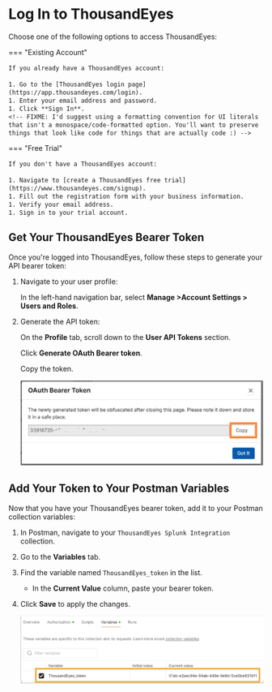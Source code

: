 # Log In to ThousandEyes

Choose one of the following options to access ThousandEyes:

=== "Existing Account"

    If you already have a ThousandEyes account:
    
    1. Go to the [ThousandEyes login page](https://app.thousandeyes.com/login).
    1. Enter your email address and password.
    1. Click **Sign In**.
    <!-- FIXME: I'd suggest using a formatting convention for UI literals that isn't a monospace/code-formatted option. You'll want to preserve things that look like code for things that are actually code :) -->

=== "Free Trial"

    If you don't have a ThousandEyes account:
    
    1. Navigate to [create a ThousandEyes free trial](https://www.thousandeyes.com/signup).
    1. Fill out the registration form with your business information.
    1. Verify your email address.
    1. Sign in to your trial account.

## Get Your ThousandEyes Bearer Token

Once you're logged into ThousandEyes, follow these steps to generate your API bearer token:

1. Navigate to your user profile:

   In the left-hand navigation bar, select  **Manage >Account Settings > Users and Roles**.
   
2. Generate the API token:

   On the **Profile** tab, scroll down to the **User API Tokens** section.
   
   Click **Generate OAuth Bearer token**. <!-- FIXME: If you have generated an API token in the past, the button is labeled **Regenerate**. Should the user copy the existing one, or regenerate? -->
   
   Copy the token.

   ![copy Token](../img/thousandeyes/copyToken.png)
  
## Add Your Token to Your Postman Variables

Now that you have your ThousandEyes bearer token, add it to your Postman collection variables:

1. In Postman, navigate to your `ThousandEyes Splunk Integration` collection.
1. Go to the **Variables** tab.
1. Find the variable named `ThousandEyes_token` in the list.
    - In the **Current Value** column, paste your bearer token.
1. Click **Save** to apply the changes.

   ![ThousandEyes Token](../img/postman/thousandeyesToken.png)
